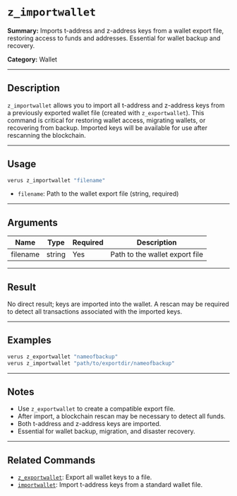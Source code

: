 # `z_importwallet`

**Summary:**
Imports t-address and z-address keys from a wallet export file, restoring access to funds and addresses. Essential for wallet backup and recovery.

**Category:**
Wallet

---

## Description
`z_importwallet` allows you to import all t-address and z-address keys from a previously exported wallet file (created with `z_exportwallet`). This command is critical for restoring wallet access, migrating wallets, or recovering from backup. Imported keys will be available for use after rescanning the blockchain.

---

## Usage
```bash
verus z_importwallet "filename"
```
- `filename`: Path to the wallet export file (string, required)

---

## Arguments
| Name      | Type    | Required | Description                                 |
|-----------|---------|----------|---------------------------------------------|
| filename  | string  | Yes      | Path to the wallet export file              |

---

## Result
No direct result; keys are imported into the wallet. A rescan may be required to detect all transactions associated with the imported keys.

---

## Examples
```bash
verus z_exportwallet "nameofbackup"
verus z_importwallet "path/to/exportdir/nameofbackup"
```

---

## Notes
- Use `z_exportwallet` to create a compatible export file.
- After import, a blockchain rescan may be necessary to detect all funds.
- Both t-address and z-address keys are imported.
- Essential for wallet backup, migration, and disaster recovery.

---

## Related Commands
- [`z_exportwallet`](./z_exportwallet.md): Export all wallet keys to a file.
- [`importwallet`](./importwallet.md): Import t-address keys from a standard wallet file. 